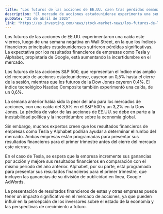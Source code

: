 ```yaml
---
title: "Los futuros de las acciones de EE.UU. caen tras pérdidas semanales en Wall St; se avecinan resultados de Tesla y Google"
description: "El mercado de acciones estadounidense experimenta una semana negativa, lo que afecta a los futuros de las acciones; se espera que los resultados de empresas como Tesla y Alphabet, propietaria de Google, ayuden a determinar el rumbo del mercado."
pubDate: "21 de abril de 2025"
link: "https://es.investing.com/news/stock-market-news/los-futuros-de-las-acciones-estadounidenses-caen-tras-perdidas-semanales-en-wall-st-expectativa-por-resultados-de-tesla-y-alphabet-3106202"
---
```


Los futuros de las acciones de EE.UU. experimentaron una caída este viernes, luego de una semana negativa en Wall Street, en la que los índices financieros principales estadounidenses sufrieron pérdidas significativas. La expectativa por los resultados financieros de empresas como Tesla y Alphabet, propietaria de Google, está aumentando la incertidumbre en el mercado.

Los futuros de las acciones S&P 500, que representan el índice más amplio del mercado de acciones estadounidense, cayeron un 0,5% hasta el cierre de la sesión, mientras que los futuros de la Dow Jones cayeron 0,4%. El índice tecnológico Nasdaq Composite también experimentó una caída, de un 0,6%.

La semana anterior había sido la peor del año para los mercados de acciones, con una caída del 3,5% en el S&P 500 y un 3,2% en la Dow Jones. La pérdida de valor de las acciones de EE.UU. se debe en parte a la inestabilidad política y la incertidumbre sobre la economía global.

Sin embargo, muchos expertos creen que los resultados financieros de empresas como Tesla y Alphabet podrían ayudar a determinar el rumbo del mercado. Ambas empresas están programadas para presentar sus resultados financieros para el primer trimestre antes del cierre del mercado este viernes.

En el caso de Tesla, se espera que la empresa incremente sus ganancias por acción y mejore sus resultados financieros en comparación con el mismo período del año anterior. Alphabet, por su parte, está programada para presentar sus resultados financieros para el primer trimestre, que incluyen las ganancias de su división de publicidad en línea, Google AdWords.

La presentación de resultados financieros de estas y otras empresas puede tener un impacto significativo en el mercado de acciones, ya que pueden influir en la percepción de los inversores sobre el estado de la economía y las perspectivas de crecimiento a futuro.